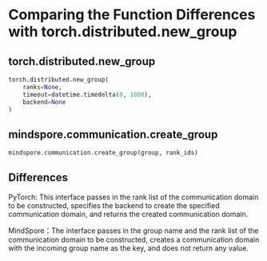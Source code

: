 # Comparing the Function Differences with torch.distributed.new_group

## torch.distributed.new_group

```python
torch.distributed.new_group(
    ranks=None,
    timeout=datetime.timedelta(0, 1800),
    backend=None
)
```

## mindspore.communication.create_group

```python
mindspore.communication.create_group(group, rank_ids)
```

## Differences

PyTorch: This interface passes in the rank list of the communication domain to be constructed, specifies the backend to create the specified communication domain, and returns the created communication domain.

MindSpore：The interface passes in the group name and the rank list of the communication domain to be constructed, creates a communication domain with the incoming group name as the key, and does not return any value.
